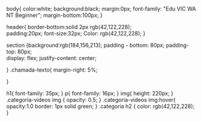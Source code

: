 body{
color:white;
background:black;
margin:0px;
font-family: "Edu VIC WA NT Beginner";
margin-bottom:100px;
}

header{
 border-bottom:solid 2px rgb(42,122,228);  
 padding:20px; 
 font-size:32px;
 Color: rgb(42,122,228);
}

section
{background:rgb(184,156,213);
    padding - bottom: 80px;
   padding-top: 80px;  
    display: flex;
    justify-content: center;


}
.chamada-texto{
margin-right: 5%;


}

h1{
    font-family: 35px;
}
p{
    font-family: 16px;
}
    img{
        height: 220px;
    }
    .categoria-videos img {
        opacity: 0.5;
    }
    .categoria-videos img:hover{
opacity:1.0
border: 1px solid green; 
    }
    .categoria h2 {
        color: rgb(42,122,228);
    }
